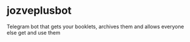 # jozveplusbot
Telegram bot that gets your booklets, archives them and allows everyone else get and use them 
